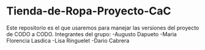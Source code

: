 # Tienda-de-Ropa-Proyecto-CaC

Este repositorio es el que usaremos para manejar las versiones del proyecto de CODO a CODO.
Integrantes del grupo:
-Augusto Dapueto
-Maria Florencia Lasdica
-Lisa Ringuelet
-Dario Cabrera
